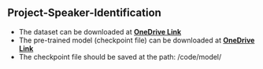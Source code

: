 ## Project-Speaker-Identification
- The dataset can be downloaded at **[OneDrive Link](https://cuhko365-my.sharepoint.com/:f:/g/personal/219040062_link_cuhk_edu_cn/Eovt5Ce_YVpPrRwpF8OU7L8B6U4AD5f938H-ALttTOsPyw?e=eq5ySy "download link")**
- The pre-trained model (checkpoint file) can be downloaded at **[OneDrive Link](https://cuhko365-my.sharepoint.com/:f:/g/personal/219040062_link_cuhk_edu_cn/EtDFfiIBURVBhmOOscEjBsAB2GY7LiB6tc7EOBmgiYZtCg?e=F29Z8S "download link")**
- The checkpoint file should be saved at the path: /code/model/
